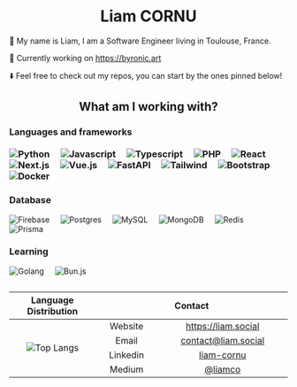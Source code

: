 <h1 align="center"><b>Liam CORNU</b></h1>
<p>👋 My name is Liam, I am a Software Engineer living in Toulouse, France.</p>
<p>🎨 Currently working on <a href="https://byronic.art">https://byronic.art</a></p>
<p>⬇️ Feel free to check out my repos, you can start by the ones pinned below!</p>

<h2 align="center">What am I working with?</h2>

<h3>Languages and frameworks
<br>
<br>
<div>
<img src="https://img.shields.io/badge/-Python-black?style=flat-square&amp;logo=python" alt="Python">&nbsp;&nbsp;&nbsp;&nbsp;
<img src="https://img.shields.io/badge/-Javascript-black?style=flat-square&amp;logo=Javascript" alt="Javascript">&nbsp;&nbsp;&nbsp;&nbsp;
<img src="https://img.shields.io/badge/-Typescript-black?style=flat-square&amp;logo=Typescript" alt="Typescript">&nbsp;&nbsp;&nbsp;&nbsp;
<img src="https://img.shields.io/badge/-PHP-black?style=flat-square&amp;logo=phpstorm" alt="PHP">&nbsp;&nbsp;&nbsp;&nbsp;
<img src="https://img.shields.io/badge/-React-black?style=flat-square&amp;logo=react" alt="React">&nbsp;&nbsp;&nbsp;&nbsp;
<img src="https://img.shields.io/badge/-Next.js-black?style=flat-square&amp;logo=next.js" alt="Next.js">&nbsp;&nbsp;&nbsp;&nbsp;
<img src="https://img.shields.io/badge/-Vue.js-black?style=flat-square&amp;logo=vuedotjs" alt="Vue.js">&nbsp;&nbsp;&nbsp;&nbsp;
<img src="https://img.shields.io/badge/-FastAPI-black?style=flat-square&amp;logo=fastapi" alt="FastAPI">&nbsp;&nbsp;&nbsp;&nbsp;
<img src="https://img.shields.io/badge/-Tailwind-black?style=flat-square&amp;logo=tailwind-css" alt="Tailwind">&nbsp;&nbsp;&nbsp;&nbsp;
<img src="https://img.shields.io/badge/-Bootstrap-black?style=flat-square&amp;logo=bootstrap&logoColor=white" alt="Bootstrap">&nbsp;&nbsp;&nbsp;&nbsp;
<img src="https://img.shields.io/badge/-Docker-black?style=flat-square&amp;logo=docker" alt="Docker">&nbsp;&nbsp;&nbsp;&nbsp;
</div>
<h3>Database</h3>
<div>
<img src="https://img.shields.io/badge/-Supabase-black?style=flat-square&amp;logo=supabase" alt="Firebase">&nbsp;&nbsp;&nbsp;&nbsp;
<img src="https://img.shields.io/badge/-Postgres-black?style=flat-square&amp;logo=postgresql&logoColor=white" alt="Postgres">&nbsp;&nbsp;&nbsp;&nbsp;
<img src="https://img.shields.io/badge/-MySQL-black?style=flat-square&amp;logo=mysql&logoColor=white" alt="MySQL">&nbsp;&nbsp;&nbsp;&nbsp;
<img src="https://img.shields.io/badge/-Oracle Database-black?style=flat-square&amp;logo=oracle" alt="MongoDB">&nbsp;&nbsp;&nbsp;&nbsp;
<img src="https://img.shields.io/badge/-Redis-black?style=flat-square&amp;logo=redis&logoColor=white" alt="Redis">&nbsp;&nbsp;&nbsp;&nbsp;
<img src="https://img.shields.io/badge/-Prisma-black?style=flat-square&amp;logo=prisma&logoColor=white" alt="Prisma">&nbsp;&nbsp;&nbsp;&nbsp;
</div>
<h3>Learning</h3>
<div>
<img src="https://img.shields.io/badge/-Golang-black?style=flat-square&amp;logo=go" alt="Golang">&nbsp;&nbsp;&nbsp;&nbsp;
   <img src="https://img.shields.io/badge/-Bun.js-black?style=flat-square&amp;logo=data%3Aimage%2Fpng%3Bbase64%2CiVBORw0KGgoAAAANSUhEUgAAAFAAAABGCAMAAABsQOMZAAABp1BMVEUAAAAAAAAAAAAAAAAAAAAAAAAAAAAAAAAAAAAAAAAAAAAAAAAAAAAAAAAAAAAAAAAAAAAAAAAAAAD78N8AAAD23s7%2Bu9DMvqf%2F%2FvwfHh38797c0sOdlowQDg3%2F%2F%2F%2Fr4dH34ND26tjPwasuBQjk18PTxa8fGxn669udlov47dzd0Lv%2FYWS3FCLv5NFeWlQ%2FOzj9%2BO788%2BXf39366Njp3cr91dj44tLn0MF%2BeG9sYVr%2F%2Ffn%2B%2B%2FT99ury59Xs4M7Nw7W5p5qtpZoQEBD45tb45NXh1L%2FYyrW8tKiQkI9uaWJAQD8%2BODPv7uz86d393dr%2Bz9b%2BwdLm2se%2Fv72ai4EgCgrYwrR%2Ff36Oh31wcG9gYF9PS0YvLSrf39%2F84tv%2BydW%2Fv7%2FZyLqaioF7b2dfX1%2FvW17fVVhdU01QO0FALzQuJyYXAgQLAQLv6d%2F82dnusMPItKegn56LfXR9eG%2BHY25gYGCgPD8wMC%2BsEyCgER2UEBtWFBgwEhLv7%2B%2Fs2s%2Fe187Pz83OycLfpLavr62qmY6feIOfdYLPT1G%2FSEuQNzlwKiyJDxlzDBU5Bgrk0dVqAAAAE3RSTlMAvyAQ72BA34Cf0HAwUK%2BPkH9vVMJNLwAABSdJREFUWMOtl3dbGkEQhznKAWKMycx5oAJCFIIpmoAtiUFEjaYaWywpJlETTe%2B99%2FKhM7vecWU9Qcj7hzw%2B%2B%2FDeb2Z2jztXBdT7AgGf7PpPuBu9yPEH3f9BVy%2BhiZqVnt1InB4%2FGj72sXWxduVeVuzCh3C4GwAGoeUwK9xXtU6uY%2Bko3IlRaM%2FBaEdOU7qrrzYyFQ7fBUhmMslBaFc7M7A%2Fgoh7PNVVOzx3Ntyd6ARQE5QvQ8aOBMQfV1O3LG1We%2FwIUKGD6iE4pLYDGUkLLUu02ODecbWfw%2BETzJGAHAkhmSTXGNMC1b2TeXv2sNlStRQPTqpUcac6SH%2BYNaEyLWjD2VORb5dfmy3pYDCZTEAmmQSAi%2BooMC2PCBVvITdv3hTfeZQvqV4EyFFKLSu1cgyIiuv2sdk%2B1HSZUZXn6VBPGqqxDgBDWS4kG8Y8bx6R61CTlI9tP%2BDCUeD%2FAceo27mTHoniTW02L9OeVJPtGdZGtvl4yTnuZf20hmzwOPjqEJ%2FT1gP%2BvYu5QWAkOpiPD4V%2FJsbAQgsZ6zxOvpt0MsCA%2B8YSwOmkwnlSsBJfdDAyH9vKVnKHQIOCOkCNlLacB%2FmOgCOUzNko9tFH%2FTtLvqqILwlVu70YOUr1Vok4mSDiQ5pH1ZxCRMla8AL5amCCjLsNoZ8Kpv1cA%2FEoGUOlGwziHDWwJvpJ6HVrQokCsgNSc0RJGzHroFhwPJ93mOmpuEMXUdZHMiUEzHfRemQ%2FCBSW9AVx0CjpFQsdLAzPPx1GxMNCryLzT5HoF4zRUkQvLhwTduq1WOwaEpdsF4pcjsXmkTglHEA9Yj3ieLc9x3CMQCIKFrpOx7QrLYKNS8ig8yJTC%2B0VdyEFuYyMFjCDw29jsXHxSoSKjBCfyVEQhJHx8QiKpSEtzCEHbCyjVnMA8ZjYjxJxsfOcJbDRiwwvFwqbpoA6XcKBIMRpEQpy3EzYDWLNhNhCiEdwk5RtAdKacJcrhHgXLJzrmby%2FjoxoQbz1bfo%2BNV04B2ayfcjxsaG8t%2Fomm4hvt27fevIOBJq%2F3qaF%2B03EeUsLHyAnwPZhK5i52lTiKgj0NBmYr6N80YUexAkwM1mxsBlKjCgDutBVZxvlvSaOVlSh1USBGmKs9pgCtilnUN%2FZjfbNdn7S8LXe2WdiY4K1WPRBUZlFfcouWdxUV3ouXOi5AsCEBxkvX71gH%2Fsm%2BOo9Wj3fbOmgMq0JZX676drmTvz74IvXdxBx5s%2FBl5gHEd5BJaUJPSQMGCdWpH%2Fj1cbMz5UD35%2FN7Pu7CFuSVZQhzVfHn5O2jRjBNysHGKszkRYQ4BMxAjaSj0fcv81jwetVLvwVzTv6ptHUQh4xGt%2FGOPNsdeXHm4izb1YP6DceHWxFC8%2Bp0cdxR5%2Byhgzzb30D%2F9lxJk%2Fdc%2FbdQB23LvT4hTYKOPquo07A9OburcaYNvnsL74y7tjYXFQsPvTZH2Kxf4fxiEeGL2h%2Fy6OqJ%2BIV63qZrm8AhYKtfUwtN1eqI4ZShs8r%2BFgfiYHlbLneZUlnxDPOiIgPidR020ja2ZYeadvU3YgiigMR%2B8iVs0pvMd0syoq9zCbqvLLjC7MfGdG1IfpWW%2B9IMZtNp9PZbLY40kYujaEBiw799WVewXnMtaE%2BZQv6bDZC2v41PIAlzgw8MltnH0wPrKMdb8hVBncDWkitnyFS%2BhYR45XH58cK8QvTqEkp%2BVyVIwfL6ijdjnD7JHTCK4U8rirwyI2SV5Q1ymSrnno5FAg2SEQwGAjtKjPVf1zil4dV%2Fm1LAAAAAElFTkSuQmCC" alt="Bun.js">&nbsp;&nbsp;&nbsp;&nbsp;
</div>
<h2 align="center"></h2>
<table align="center">
 <thead>
     <tr>
         <th>Language Distribution</th>
         <th colspan="3" width="400px">Contact</th>
     </tr>
 </thead>
 <tbody align="center">
     <tr>
         <td rowspan="5"><img alt="Top Langs" src="https://readme-stats-feaoc7amm-inkapas-projects.vercel.app/api/top-langs/?username=inkapa&langs_count=10&theme=tokyonight&layout=compact"></td>
     </tr>
     <tr>
         <td>Website</td>
         <td><a href="https://liam.social">https://liam.social</a></td>
     </tr>
     <tr>
         <td>Email</td>
         <td><a href="mailto:contact@liam.social">contact@liam.social</a></td>
     </tr>
     <tr>
         <td>Linkedin</td>
         <td><a href="https://www.linkedin.com/in/liam-cornu/">liam-cornu</td>
     </tr>
     <tr>
         <td>Medium</td>
         <td><a href="https://medium.com/@liamco">@liamco</a></td>
     </tr>
 </tbody>
</table>

